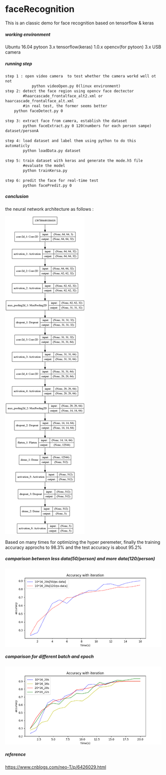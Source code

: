 # faceRecognition

This is an classic demo for face recognition based on tensorflow &amp; keras

##### working environment

Ubuntu 16.04
	pytoon 3.x
	tensorflow(keras) 1.0.x
	opencv(for pytoon) 3.x
	USB camera

##### running step
		

```
step 1 : open video camera  to test whether the camera workd well ot not
			python videoOpen.py 0(linux environment)
step 2: detect the face region using opencv face dectector 
       	#haarcascade_frontalface_alt2.xml or haarcascade_frontalface_alt.xml
       	#in real test, the former seems better
	python faceDetect.py 0
	
step 3: extract face from camera, establish the dataset
		python faceExtract.py 0 120(numbers for each person sampe) dataset/personA
	
step 4: load dataset and label them using python to do this automaticly
		python loadData.py dataset
	
step 5: train dataset with keras and generate the mode.h5 file
		#evaluate the model
		python trainKersa.py
	
step 6: predit the face for real-time test
		python facePredit.py 0
```

##### conclusion

the neural network architecture as follows :

![example](example.png)

Based on many times for optimizing the hyper peremeter, finally the training accuracy approchs to 98.3% and the test accuracy is about 95.2%

##### comparison between less data(50/person) and more data(120/person)

![faceChart](faceChart.png)



##### comparison for different batch and epoch

![faceChart2](faceChart2.png)

##### reference

https://www.cnblogs.com/neo-T/p/6426029.html
